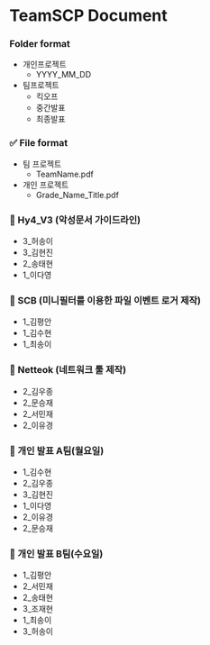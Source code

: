 # TeamSCP Document



### Folder format

- 개인프로젝트
    - YYYY_MM_DD
- 팀프로젝트
    - 킥오프
    - 중간발표
    - 최종발표

### ✅ File format

- 팀 프로젝트
    - TeamName.pdf
- 개인 프로젝트
    - Grade_Name_Title.pdf 

### 📌 Hy4_V3 (악성문서 가이드라인)
- 3_허송이
- 3_김현진
- 2_송태현
- 1_이다영
### 📌 SCB (미니필터를 이용한 파일 이벤트 로거 제작)
- 1_김평안
- 1_김수현
- 1_최송이
### 📌 Netteok (네트워크 툴 제작)
- 2_김우종
- 2_문승재
- 2_서민재
- 2_이유경

### 📌 개인 발표 A팀(월요일)
- 1_김수현
- 2_김우종
- 3_김현진
- 1_이다영
- 2_이유경
- 2_문승재
### 📌 개인 발표 B팀(수요일)
- 1_김평안
- 2_서민재
- 2_송태현
- 3_조재현
- 1_최송이
- 3_허송이
